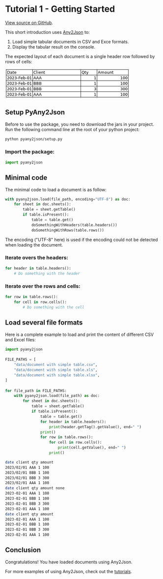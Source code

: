 # Tutorial 1 - Getting Started

[View source on GitHub](https://github.com/RomualdRousseau/PyAny2Json).

This short introduction uses [Any2Json](https://github.com/RomualdRousseau/PyAny2Json) to:

1. Load simple tabular documents in CSV and Exce formats.
2. Display the tabular result on the console.

The expected layout of each document is a single header row followed by rows of cells:

![document with simple table](images/tutorial1_data.png)

## Setup PyAny2Json

Before to use the package, you need to download the jars in your project. Run the following command line at the root of
your python project:

```bash
python pyany2json/setup.py
```

### Import the package:

```python
import pyany2json
```

## Minimal code

The minimal code to load a document is as follow:

```python
with pyany2json.load(file_path, encoding="UTF-8") as doc:
    for sheet in doc.sheets():
        table = sheet.getTable()
        if table.isPresent():
            table = table.get()
            doSomethingWithHeaders(table.headers())
            doSomethingWithRows(table.rows())
```

The encoding ("UTF-8" here) is used if the encoding could not be detected when loading the document.

### Iterate overs the headers:

```python
for header in table.headers():
    # Do something with the header
```

### Iterate over the rows and cells:

```python
for row in table.rows():
    for cell in row.cells():
        # Do something with the cell
```

## Load several file formats

Here is a complete example to load and print the content of different CSV and Excel files:

```python
import pyany2json

FILE_PATHS = [
    "data/document with simple table.csv",
    "data/document with simple table.xls",
    "data/document with simple table.xlsx",
]

for file_path in FILE_PATHS:
    with pyany2json.load(file_path) as doc:
        for sheet in doc.sheets():
            table = sheet.getTable()
            if table.isPresent():
                table = table.get()
                for header in table.headers():
                    print(header.getTag().getValue(), end=" ")
                print()
                for row in table.rows():
                    for cell in row.cells():
                        print(cell.getValue(), end=" ")
                    print()
```

```bash
date client qty amount 
2023/02/01 AAA 1 100 
2023/02/01 BBB 1 100 
2023/02/01 BBB 3 300 
2023/02/01 AAA 1 100 
date client qty amount none 
2023-02-01 AAA 1 100  
2023-02-01 BBB 1 100  
2023-02-01 BBB 3 300  
2023-02-01 AAA 1 100  
date client qty amount 
2023-02-01 AAA 1 100 
2023-02-01 BBB 1 100 
2023-02-01 BBB 3 300 
2023-02-01 AAA 1 100
```

## Conclusion

Congratulations! You have loaded documents using Any2Json.

For more examples of using Any2Json, check out the [tutorials](index.md).